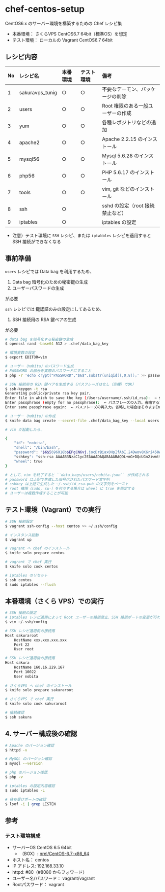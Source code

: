 # chef-centos-setup

CentOS6.x のサーバー環境を構築するための Chef レシピ集

* 本番環境： さくらVPS CentOS6.7 64bit（標準OS）を想定
* テスト環境： ローカルの Vagrant CentOS6.7 64bit

## レシピ内容

|No|レシピ名|本番環境|テスト環境|備考|
|:---|:---|:---|:---|:---|
|1|sakuravps_tunig|○|○|不要なデーモン、パッケージの削除|
|2|users|○|○|Root 権限のある一般ユーザーの作成|
|3|yum|○|○|各種レポジトリなどの追加|
|4|apache2|○|○|Apache 2.2.15 のインストール|
|5|mysql56|○|○|Mysql 5.6.28 のインストール|
|6|php56|○|○|PHP 5.6.17 のインストール|
|7|tools|○|○|vim, git などのインストール|
|8|ssh|○||sshd の設定（root 接続禁止など）
|9|iptables|○||iptables の設定|

* 注意）テスト環境に ``SSH`` レシピ、または ``iptabbles`` レシピを適用すると SSH 接続ができなくなる

## 事前準備

``users`` レシピでは Data bag を利用するため、

1. Data bag 暗号化のための秘密鍵の生成
2. ユーザーパスワードの生成

が必要

``ssh`` レシピでは 鍵認証のみの設定にしてあるため、

1. SSH 接続用の RSA 鍵ペアの生成

が必要

```bash
# data bag を暗号化する秘密鍵の生成
$ openssl rand -base64 512 > .chef/data_bag_key

# 環境変数の設定
$ export EDITOR=vim

# ユーザー（nobita）のパスワード生成
# PASSWORD の部分を実際のパスワードにすること
$ php -r 'echo crypt("PASSWORD","$6$".substr(uniqid(),0,8));' >> password.txt

# SSH 接続用の RSA 鍵ペアを生成する（パスフレーズはなし（空欄）でOK）
$ ssh-keygen -t rsa
Generating public/private rsa key pair.
Enter file in which to save the key (/Users/username/.ssh/id_rsa):  ← 作成される場所。問題なければEnter。
Enter passphrase (empty for no passphrase):  ← パスフレーズの入力。省略する場合はそのままEnter。
Enter same passphrase again:  ← パスフレーズの再入力。省略した場合はそのままEnter。

# ユーザー（nobita）の作成
$ knife data bag create --secret-file .chef/data_bag_key --local users nobita

# vim が起動したら、

{
	"id": "nobita",
	"shell": "/bin/bash",
	"password": "$6$5696018b$EPgCN6vj.jocDrBiax0HpIfAbI.24Dwov8K6ri45OAsiG1SxmFItFzlLEwp7eiwFjUvxDI0S/I/
	"sshkey": "ssh-rsa AAAAB3NzaC1yc2EAAAADAQABAAABAQDL+mG+DQcUGn2iwmtt13dBlyWbOk0d063uz6HrShDm3S+6g7WYR
	"wheel": true
}

# として、vim を終了すると ``data_bags/users/nobita.json`` が作成される
# password は上記で生成した暗号化されたパスワード文字列
# sshkey は上記で生成した ~/.ssh/id_rsa.pub の文字列をペースト
# root 権限（sudo, su-）を付与する場合は wheel に true を指定する
# ユーザーは複数作成することが可能
```

## テスト環境（Vagrant）での実行

```bash
# SSH 接続設定
$ vagrant ssh-config --host centos >> ~/.ssh/config

# インスタンス起動
$ vagrant up

# vagrant へ chef のインストール
$ knife solo prepare centos

# vagrant で chef 実行
$ knife solo cook centos

# iptables のリセット
$ ssh centos
$ sudo iptables --flush
```

## 本番環境（さくら VPS）での実行

```bash
# SSH 接続の設定
# iptables レシピ適用によって Root ユーザーの接続禁止、SSH 接続ポートの変更が行われるため、レシピ適用前と適用後それぞれに接続設定をする
$ vim ~/.ssh/config

# SSH レシピ適用前の接続用
Host sakuraroot
	HostName xxx.xxx.xxx.xxx
	Port 22
	User root

# SSH レシピ適用後の接続用
Host sakura
	HostName 160.16.229.167
	Port 10022
	User nobita
 
# さくらVPS へ chef のインストール
$ knife solo prepare sakuraroot

# さくらVPS で chef 実行
$ knife solo cook sakuraroot

# 接続確認
$ ssh sakura
```

## 4. サーバー構成後の確認

```bash
# Apache のバージョン確認
$ httpd -v

# MySQL のバージョン確認
$ mysql --version

# php のバージョン確認
$ php -v

# iptables の設定内容確認
$ sudo iptables -L

# 待ち受けポートの確認
$ lsof -i | grep LISTEN
```

## 参考

### テスト環境構成

* サーバーOS CentOS 6.5 64bit   
	* （BOX）: [nrel/CentOS-6.7-x86_64](https://vagrantcloud.com/nrel/boxes/CentOS-6.7-x86_64)
* ホスト名： centos
* IP アドレス: 192.168.33.10
* httpd: #80（#8080 からフォワード）
* ユーザー名/パスワード： vagrant/vagrant
* Rootパスワード： vagrant
